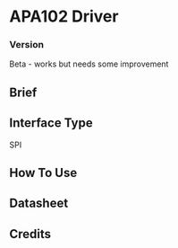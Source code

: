 # APA102 Driver


### Version

Beta - works but needs some improvement

## Brief


## Interface Type

SPI

## How To Use


## Datasheet


## Credits